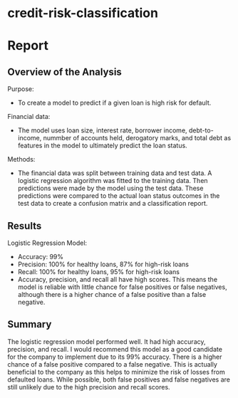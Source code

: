 # credit-risk-classification 
# Report

## Overview of the Analysis

Purpose:
* To create a model to predict if a given loan is high risk for default.

Financial data: 
* The model uses loan size,	interest rate, borrower income,	debt-to-income,	nummber of accounts held, derogatory marks, and total debt as features in the model to ultimately predict the loan status.

Methods: 
* The financial data was split between training data and test data. A logistic regression algorithm was fitted to the training data. Then predictions were made by the model using the test data. These predictions were compared to the actual loan status outcomes in the test data to create a confusion matrix and a classification report.

## Results

Logistic Regression Model:
* Accuracy: 99%
* Precision: 100% for healthy loans, 87% for high-risk loans
* Recall: 100% for healthy loans, 95% for high-risk loans
* Accuracy, precision, and recall all have high scores. This means the model is reliable with little chance for false positives or false negatives, although there is a higher chance of a false positive than a false negative.

## Summary

The logistic regression model performed well. It had high accuracy, precision, and recall. I would recommend this model as a good candidate for the company to implement due to its 99% accuracy. There is a higher chance of a false positive compared to a false negative. This is actually beneficial to the company as this helps to minimize the risk of losses from defaulted loans. While possible, both false positives and false negatives are still unlikely due to the high precision and recall scores.